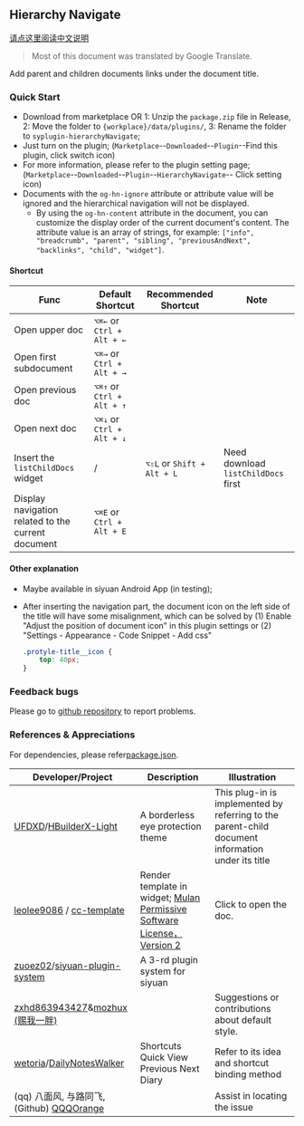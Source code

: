 ## Hierarchy Navigate

[请点这里阅读中文说明](README_zh_CN.md)

> Most of this document was translated by Google Translate.

Add parent and children documents links under the document title.

### Quick Start

- Download from marketplace OR 1: Unzip the `package.zip` file in Release, 2: Move the folder to `{workplace}/data/plugins/`, 3: Rename the folder to `syplugin-hierarchyNavigate`;
- Just turn on the plugin; (`Marketplace`--`Downloaded`--`Plugin`--Find this plugin, click switch icon)
- For more information, please refer to the plugin setting page;  (`Marketplace`--`Downloaded`--`Plugin`--`HierarchyNavigate`-- Click setting icon)
- Documents with the `og-hn-ignore` attribute or attribute value will be ignored and the hierarchical navigation will not be displayed.
  - By using the `og-hn-content` attribute in the document, you can customize the display order of the current document's content. The attribute value is an array of strings, for example: `["info", "breadcrumb", "parent", "sibling", "previousAndNext", "backlinks", "child", "widget"]`.

#### Shortcut

| Func | Default Shortcut | Recommended Shortcut | Note |
| --- | --- | --- | --- |
| Open upper doc | `⌥⌘←` or `Ctrl + Alt + ←` | | |
| Open first subdocument | `⌥⌘→` or `Ctrl + Alt + →` | | |
| Open previous doc | `⌥⌘↑` or `Ctrl + Alt + ↑` |  |  |
| Open next doc | `⌥⌘↓` or `Ctrl + Alt + ↓`  |  | |
| Insert the `listChildDocs` widget | / | `⌥⇧L` or `Shift + Alt + L` | Need download `listChildDocs` first |
| Display navigation related to the current document | `⌥⌘E` or `Ctrl + Alt + E` | | |

#### Other explanation

- Maybe available in siyuan Android App (in testing);

- After inserting the navigation part, the document icon on the left side of the title will have some misalignment, which can be solved by (1) Enable "Adjust the position of document icon" in this plugin settings or (2) "Settings - Appearance - Code Snippet - Add css"

  ```css
  .protyle-title__icon {
      top: 40px;
  }
  ```

  

### Feedback bugs

Please go to [github repository](https://github.com/OpaqueGlass/syplugin-my-plugin-collection) to report problems.

### References & Appreciations

For dependencies, please refer[package.json](./package.json).

| Developer/Project                                            | Description                                                  | Illustration                                                 |
| ------------------------------------------------------------ | ------------------------------------------------------------ | ------------------------------------------------------------ |
| [UFDXD](https://github.com/UFDXD)/[HBuilderX-Light](https://github.com/UFDXD/HBuilderX-Light) | A borderless eye protection theme                            | This plug-in is implemented by referring to the parent-child document information under its title |
| [leolee9086](https://github.com/leolee9086) / [cc-template](https://github.com/leolee9086/cc-template) | Render template in widget; [Mulan Permissive Software License，Version 2](https://github.com/leolee9086/cc-template/blob/main/LICENSE) | Click to open the doc.                                       |
| [zuoez02](https://github.com/zuoez02)/[siyuan-plugin-system](https://github.com/zuoez02/siyuan-plugin-system) | A 3-rd plugin system for siyuan                              |                                                              |
| [zxhd863943427](https://github.com/zxhd863943427)&[mozhux (赐我一胖)](https://github.com/mozhux) |                                                              | Suggestions or contributions about default style.            |
|[wetoria](https://github.com/Wetoria)/[DailyNotesWalker](https://github.com/Wetoria/siyuan-plugin-DailyNotesWalker)|Shortcuts Quick View Previous Next Diary|Refer to its idea and shortcut binding method|
| (qq) 八面风, 与路同飞, (Github) [QQQOrange](https://github.com/QQQOrange) |  | Assist in locating the issue |